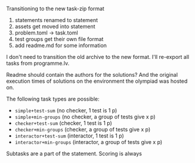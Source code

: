 Transitioning to the new task-zip format
1. statements renamed to statement
2. assets get moved into statement
3. problem.toml -> task.toml
4. test groups get their own file format
5. add readme.md for some information

I don't need to transition the old archive to the new format.
I'll re-export all tasks from programme.lv.

Readme should contain the authors for the solutions?
And the original execution times of solutions on
the environment the olympiad was hosted on.

The following task types are possible:
- `simple+test-sum` (no checker, 1 test is 1 p)
- `simple+min-groups` (no checker, a group of tests give x p)
- `checker+test-sum` (checker, 1 test is 1 p)
- `checker+min-groups` (checker, a group of tests give x p)
- `interactor+test-sum` (interactor, 1 test is 1 p)
- `interactor+min-groups` (interactor, a group of tests give x p)

Subtasks are a part of the statement.
Scoring is always 